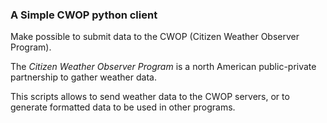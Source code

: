 ### A Simple CWOP python client

Make possible to submit data to the CWOP (Citizen Weather Observer Program).

The *Citizen Weather Observer Program* is a north American public-private
partnership to gather weather data.

This scripts allows to send weather data to the CWOP servers, or to generate
formatted data to be used in other programs.
